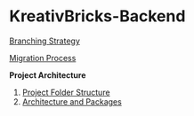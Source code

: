 # KreativBricks-Backend


[Branching Strategy](https://github.com/Tekvology/KreativBricks-Backend/blob/main/docs/branching%20strategy.md)

[Migration Process](https://github.com/Tekvology/KreativBricks-Backend/blob/main/docs/migration.md)

**Project Architecture**
1. [Project Folder Structure](https://github.com/Tekvology/KreativBricks-Backend/blob/main/docs/Project%20Architecture/folder%20structure.md)
2. [Architecture and Packages](https://github.com/Tekvology/KreativBricks-Backend/blob/main/docs/Project%20Architecture/Architecture%20and%20Packages.md)




